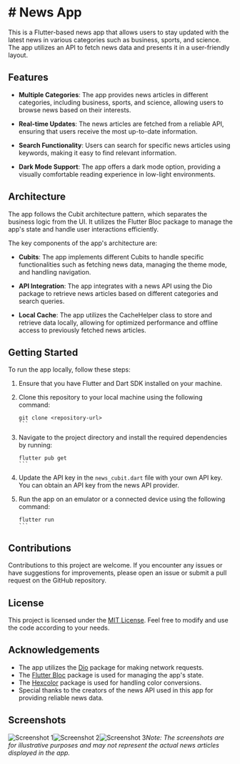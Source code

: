# # News App

This is a Flutter-based news app that allows users to stay updated with the latest news in various categories such as business, sports, and science. The app utilizes an API to fetch news data and presents it in a user-friendly layout.

## Features

- **Multiple Categories**: The app provides news articles in different categories, including business, sports, and science, allowing users to browse news based on their interests.

- **Real-time Updates**: The news articles are fetched from a reliable API, ensuring that users receive the most up-to-date information.

- **Search Functionality**: Users can search for specific news articles using keywords, making it easy to find relevant information.

- **Dark Mode Support**: The app offers a dark mode option, providing a visually comfortable reading experience in low-light environments.

## Architecture

The app follows the Cubit architecture pattern, which separates the business logic from the UI. It utilizes the Flutter Bloc package to manage the app's state and handle user interactions efficiently.

The key components of the app's architecture are:

- **Cubits**: The app implements different Cubits to handle specific functionalities such as fetching news data, managing the theme mode, and handling navigation.

- **API Integration**: The app integrates with a news API using the Dio package to retrieve news articles based on different categories and search queries.

- **Local Cache**: The app utilizes the CacheHelper class to store and retrieve data locally, allowing for optimized performance and offline access to previously fetched news articles.

## Getting Started

To run the app locally, follow these steps:

1. Ensure that you have Flutter and Dart SDK installed on your machine.

2. Clone this repository to your local machine using the following command:
   ````
   git clone <repository-url>
   ```

3. Navigate to the project directory and install the required dependencies by running:
   ````
   flutter pub get
   ```

4. Update the API key in the `news_cubit.dart` file with your own API key. You can obtain an API key from the news API provider.

5. Run the app on an emulator or a connected device using the following command:
   ````
   flutter run
   ```

## Contributions

Contributions to this project are welcome. If you encounter any issues or have suggestions for improvements, please open an issue or submit a pull request on the GitHub repository.

## License

This project is licensed under the [MIT License](LICENSE). Feel free to modify and use the code according to your needs.

## Acknowledgements

- The app utilizes the [Dio](https://pub.dev/packages/dio) package for making network requests.
- The [Flutter Bloc](https://pub.dev/packages/flutter_bloc) package is used for managing the app's state.
- The [Hexcolor](https://pub.dev/packages/hexcolor) package is used for handling color conversions.
- Special thanks to the creators of the news API used in this app for providing reliable news data.

## Screenshots

![Screenshot 1]()![Screenshot 2]()![Screenshot 3]()*Note: The screenshots are for illustrative purposes and may not represent the actual news articles displayed in the app.*
